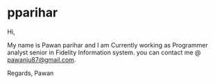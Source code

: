 pparihar
========

Hi,

My name is Pawan parihar and I am Currently working as Programmer analyst senior in Fidelity Information system.
you can contact me @ pawanju87@gmail.com.

Regards,
Pawan
